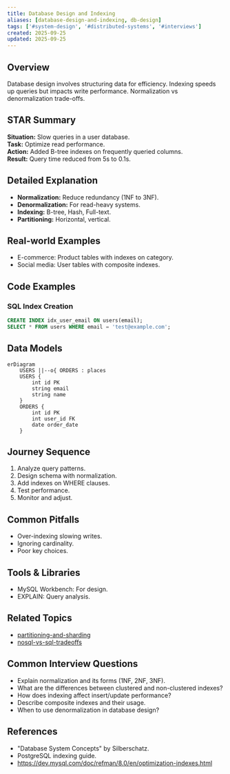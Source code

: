 ```yaml
---
title: Database Design and Indexing
aliases: [database-design-and-indexing, db-design]
tags: ['#system-design', '#distributed-systems', '#interviews']
created: 2025-09-25
updated: 2025-09-25
---
```


## Overview
Database design involves structuring data for efficiency. Indexing speeds up queries but impacts write performance. Normalization vs denormalization trade-offs.

## STAR Summary
**Situation:** Slow queries in a user database.  
**Task:** Optimize read performance.  
**Action:** Added B-tree indexes on frequently queried columns.  
**Result:** Query time reduced from 5s to 0.1s.

## Detailed Explanation
- **Normalization:** Reduce redundancy (1NF to 3NF).
- **Denormalization:** For read-heavy systems.
- **Indexing:** B-tree, Hash, Full-text.
- **Partitioning:** Horizontal, vertical.

## Real-world Examples
- E-commerce: Product tables with indexes on category.
- Social media: User tables with composite indexes.

## Code Examples
### SQL Index Creation
```sql
CREATE INDEX idx_user_email ON users(email);
SELECT * FROM users WHERE email = 'test@example.com';
```

## Data Models
```mermaid
erDiagram
    USERS ||--o{ ORDERS : places
    USERS {
        int id PK
        string email
        string name
    }
    ORDERS {
        int id PK
        int user_id FK
        date order_date
    }
```

## Journey Sequence
1. Analyze query patterns.
2. Design schema with normalization.
3. Add indexes on WHERE clauses.
4. Test performance.
5. Monitor and adjust.

## Common Pitfalls
- Over-indexing slowing writes.
- Ignoring cardinality.
- Poor key choices.

## Tools & Libraries
- MySQL Workbench: For design.
- EXPLAIN: Query analysis.

## Related Topics
- [partitioning-and-sharding](../partitioning-and-sharding/)
- [nosql-vs-sql-tradeoffs](../nosql-vs-sql-tradeoffs/)

## Common Interview Questions
- Explain normalization and its forms (1NF, 2NF, 3NF).
- What are the differences between clustered and non-clustered indexes?
- How does indexing affect insert/update performance?
- Describe composite indexes and their usage.
- When to use denormalization in database design?

## References
- "Database System Concepts" by Silberschatz.
- PostgreSQL indexing guide.
- https://dev.mysql.com/doc/refman/8.0/en/optimization-indexes.html